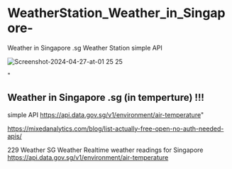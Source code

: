 # WeatherStation_Weather_in_Singapore-
Weather in Singapore .sg  Weather  Station
simple API  

![Screenshot-2024-04-27-at-01 25 25](https://github.com/dmytra/WeatherStation_Weather_in_Singapore-/assets/105235692/5a9862fb-33d7-48ec-9849-c876392bbd0e)

"<h2>Weather in Singapore .sg (in temperture) !!!</h2>
simple API  <a href='https://api.data.gov.sg/v1/environment/air-temperature'>https://api.data.gov.sg/v1/environment/air-temperature</a>"

https://mixedanalytics.com/blog/list-actually-free-open-no-auth-needed-apis/

229	Weather	SG Weather	Realtime weather readings for Singapore	https://api.data.gov.sg/v1/environment/air-temperature
